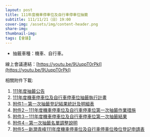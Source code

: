 ```yaml
---
layout: post
title: 111年度機車停車位及自行車停車位抽籤
subtitle: 111/11/21（日）19:00
cover-img: /assets/img/content-header.png
share-img: 
thumbnail-img:
tags: [會議]
---
```


- 抽籤車種：機車、自行車。

線上會議連結：[https://youtu.be/9UuppT0rPkI](https://youtu.be/9UuppT0rPkI)

相關附件下載:

1. [111年度抽籤公告](../assets/post/20211211/111年度抽籤公告.pdf) 
2. [111年度機車停車位及自行車停車位抽籤執行計畫](../assets/post/20211211/111年度機車停車位及自行車停車位抽籤執行計畫.pdf) 
3. [附件1－第一次抽籤登記結果統計及明細表](../assets/post/20211211/附件1－第一次抽籤登記結果統計及明細表.pdf) 
4. [附件2－111年度機車停車位及自行車停車位第一次抽籤作業措施](../assets/post/20211211/附件2－111年度機車停車位及自行車停車位第一次抽籤作業措施.pdf) 
5. [附件3－111年度機車停車位及自行車停車位第一次抽籤結果](../assets/post/20211211/附件3－111年度機車停車位及自行車停車位第一次抽籤結果.pdf) 
6. [附件4－第一次抽籤名單調整說明](../assets/post/20211211/附件4－第一次抽籤名單調整說明.pdf) 
7. [附件5－新潤青峰111年度機車停車位及自行車停車位換位登記申請表](../assets/post/20211211/附件5－新潤青峰111年度機車停車位及自行車停車位換位登記申請表.pdf) 
